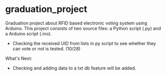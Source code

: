 # graduation_project
Graduation project about RFID based electronic voting system using Arduino.
This project consists of two source files: a Python script (.py) and a Arduino script (.ino).

- Checking the received UID from lists in py script to see whether they can vote or not is tested. (10/28)

What's Next:
* Checking and adding data to a txt db feature will be added.
